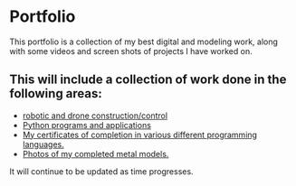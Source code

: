 # Portfolio
This portfolio is a collection of my best digital and modeling work, along with some videos and screen shots of projects I have worked on.

## This will include a collection of work done in the following areas:
- [robotic and drone construction/control](/robotics/index.md)
- [Python programs and applications](/python/index.md)
- [My certificates of completion in various different programming languages.](/CodeAvengers/index.md)
- [Photos of my completed metal models.](/models/index.md)

It will continue to be updated as time progresses.
